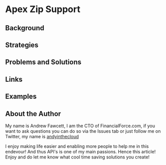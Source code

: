 Apex Zip Support
================

Background
-----------


Strategies
----------


Problems and Solutions
----------------------

Links
-----


Examples
--------

About the Author
----------------

My name is Andrew Fawcett, I am the CTO of FinancialForce.com, if you want to ask questions you can do so via the Issues tab or just follow me on Twitter, my name is [andyinthecloud](http://twitter.com/andyinthecloud)

I enjoy making life easier and enabling more people to help me in this endevour! And thus API's is one of my main passions. Hence this article! Enjoy and do let me know what cool time saving solutions you create!
